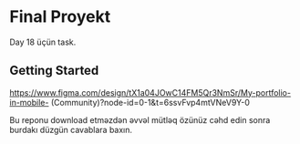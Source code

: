 # Final Proyekt

Day 18 üçün task.

## Getting Started
 
https://www.figma.com/design/tX1a04JOwC14FM5Qr3NmSr/My-portfolio-in-mobile-
(Community)?node-id=0-1&t=6ssvFvp4mtVNeV9Y-0


Bu reponu download etməzdən əvvəl mütləq özünüz cəhd edin 
sonra burdakı düzgün cavablara baxın.
